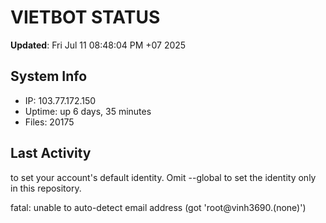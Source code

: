 # VIETBOT STATUS
**Updated**: Fri Jul 11 08:48:04 PM +07 2025

## System Info
- IP: 103.77.172.150
- Uptime: up 6 days, 35 minutes
- Files: 20175

## Last Activity

to set your account's default identity.
Omit --global to set the identity only in this repository.

fatal: unable to auto-detect email address (got 'root@vinh3690.(none)')
